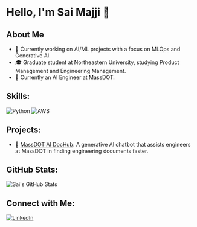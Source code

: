 # Hello, I'm Sai Majji 👋
## About Me
- 🌱 Currently working on AI/ML projects with a focus on MLOps and Generative AI.
- 🎓 Graduate student at Northeastern University, studying Product Management and Engineering Management.
- 💼 Currently an AI Engineer at MassDOT.
  
## Skills:
![Python](https://img.shields.io/badge/-Python-333?style=flat&logo=python)
![AWS](https://img.shields.io/badge/-AWS-333?style=flat&logo=amazon-aws)

## Projects:
- 🚀 [MassDOT AI DocHub](https://github.com/Santosh2904/massdot-ai-doc-hub): A generative AI chatbot that assists engineers at MassDOT in finding engineering documents faster.

## GitHub Stats:
![Sai's GitHub Stats](https://github-readme-stats.vercel.app/api?username=Santosh2904&show_icons=true&theme=radical)

## Connect with Me:
[![LinkedIn](https://img.shields.io/badge/LinkedIn-blue?style=flat&logo=linkedin)](https://www.linkedin.com/in/santoshmsp)
